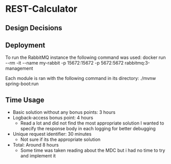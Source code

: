# REST-Calculator

## Design Decisions


## Deployment

To run the RabbitMQ instance the following command was used:
docker run --rm -it --name my-rabbit -p 15672:15672 -p 5672:5672 rabbitmq:3-management

Each module is ran with the following command in its directory:
./mvnw spring-boot:run

## Time Usage

- Basic solution without any bonus points: 3 hours
- Logback-access bonus point: 4 hours
    - Read a lot and did not find the most appropriate solution
        I wanted to specify the response body in each logging for better debugging
- Unique request identifier: 30 minutes
    - Not sure if its the appropriate solution
- Total: Around 8 hours
    - Some time was taken reading about the MDC but i had no time to try and implement it
